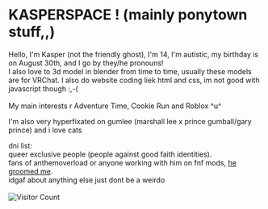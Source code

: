 <h1>KASPERSPACE ! (mainly ponytown stuff,,)</h1>
Hello, I'm Kasper (not the friendly ghost), I'm 14, I'm autistic, my birthday is on August 30th, and I go by they/he pronouns!
</br> 
I also love to 3d model in blender from time to time, usually these models are for VRChat. I also do website coding liek html and css, im not good with javascript though :,-( 
</br></br> 
My main interests r Adventure Time, Cookie Run and Roblox ^u^ 


I'm also very hyperfixated on gumlee (marshall lee x prince gumball/gary prince) and i love cats 

dni list: 
</br> 
queer exclusive people
(people against good faith identities). 
</br>
fans of anthemoverload or anyone working with him on fnf mods, [he groomed me](https://docs.google.com/document/d/1Qpd6Ja29HxvOnkjD7Uzs79uq8UxU1iA_0SoSszcDEXQ/edit?usp=sharing).
</br>
idgaf about anything else just dont be a weirdo
</br></br>
![Visitor Count](https://profile-counter.glitch.me/{KASPERSPACE}/count.svg)</h3>

</p>
